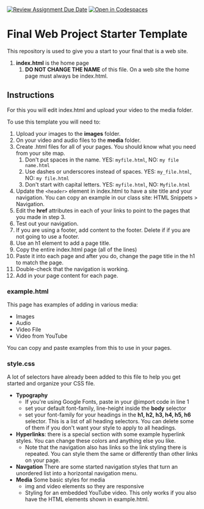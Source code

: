 [![Review Assignment Due Date](https://classroom.github.com/assets/deadline-readme-button-22041afd0340ce965d47ae6ef1cefeee28c7c493a6346c4f15d667ab976d596c.svg)](https://classroom.github.com/a/GeKT2BMh)
[![Open in Codespaces](https://classroom.github.com/assets/launch-codespace-2972f46106e565e64193e422d61a12cf1da4916b45550586e14ef0a7c637dd04.svg)](https://classroom.github.com/open-in-codespaces?assignment_repo_id=17516406)
# Final Web Project Starter Template
This repository is used to give you a start to your final that is a web site. 

1. **index.html** is the home page
    1. **DO NOT CHANGE THE NAME** of this file. On a web site the home page must always be index.html.

## Instructions

For this you will edit index.html and upload your video to the media folder.

To use this template you will need to:

1. Upload your images to the **images** folder.
2. On your video and audio files to the **media** folder.
3. Create .html files for all of your pages. You should know what you need from your site map.
    1. Don't put spaces in the name. YES: `myfile.html`, NO: `my file name.html`
    2. Use dashes or underscores instead of spaces. YES: `my_file.html`, NO: `my file.html`
    3. Don't start with capital letters. YES: `myfile.html`, NO: `Myfile.html`
4. Update the `<header>` element in index.html to have a site title and your navigation. You can copy an example in our class site: HTML Snippets > Navigation.
5. Edit the **href** attributes in each of your links to point to the pages that you made in step 3. 
4. Test out your navigation.
5. If you are using a footer, add content to the footer. Delete if if you are not going to use a footer.
6. Use an h1 element to add a page title.
7. Copy the entire index.html page (all of the lines)
8. Paste it into each page and after you do, change the page title in the h1 to match the page.
9. Double-check that the navigation is working.
10. Add in your page content for each page.

### example.html

This page has examples of adding in various media:

* Images
* Audio
* Video File
* Video from YouTube

You can copy and paste examples from this to use in your pages.

### style.css

A lot of selectors have already been added to this file to help you get started and organize your CSS file.

* **Typography**
    * If you're using Google Fonts, paste in your @import code in line 1
    * set your default font-family, line-height inside the **body** selector
    * set your font-family for your headings in the **h1, h2, h3, h4, h5, h6** selector. This is a list of all heading selectors. You can delete some of them if you don't want your style to apply to all headings.
* **Hyperlinks**: there is a special section with some example hyperlink styles. You can change these colors and anything else you like.
    * Note that the navigation also has links so the link styling there is repeated. You can style them the same or differently than other links on your page.
* **Navgation** There are some started navigation styles that turn an unordered list into a horizontal navigation menu.
* **Media** Some basic styles for media
    * img and video elements so they are responsive
    * Styling for an embedded YouTube video. This only works if you also have the HTML elements shown in example.html.